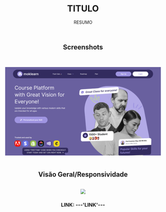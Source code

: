 <h1 align="center">TITULO</h1>

<p align="center">RESUMO
</p>

<br>

<h2 align="center">Screenshots</h2>
<br>

<div align="center">
 <img src="https://github.com/MURlL0/Portifolio/blob/main/Figma/Moklearn/assets/screenshot/127.0.0.1_5500_Developer%2520Full%2520Stack_Projetos_Estudos_Figma_Moklearn_index.html%20(0).png?raw=true" >
</div>

<br>

<h2 align="center">Visão Geral/Responsividade</h2>

<br>

<div align="center">
<img src="URL DO VIDEO" width="1012"> 
</div>


<h3 align="center">LINK:
---'LINK'---
</h3>
